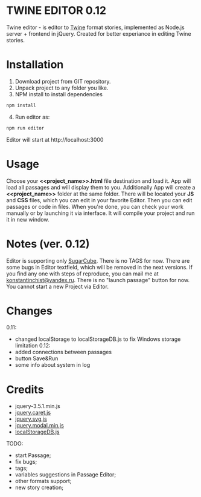 # TWINE EDITOR 0.12
Twine editor - is editor to [Twine](https://twinery.org/) format stories, implemented as Node.js server + frontend in jQuery. Created for better experiance in editing Twine stories.
# Installation
1. Download project from GIT repository.
2. Unpack project to any folder you like.
3. NPM install to install dependencies
```bash
npm install
```
4. Run editor as:
```bash
npm run editor
```
Editor will start at http://localhost:3000
# Usage
Choose your **<<project_name>>.html** file destination and load it. App will load all passages and will display them to you. Additionally App will create a **<<project_name>>** folder at the same folder. There will be located your **JS** and **CSS** files, which you can edit in your favorite Editor.
Then you can edit passages or code in files. When you're done, you can check your work manually or by launching it via interface. It will compile your project and run it in new window.
# Notes (ver. 0.12)
Editor is supporting only [SugarCube](https://www.motoslave.net/sugarcube/2/).
There is no TAGS for now.
There are some bugs in Editor textfield, which will be removed in the next versions. If you find any one with steps of reproduce, you can mail me at konstantinchist@yandex.ru.
There is no "launch passage" button for now.
You cannot start a new Project via Editor.
# Changes
0.11:
- changed localStorage to localStorageDB.js to fix Windows storage limitation
0.12:
- added connections between passages
- button Save&Run
- some info about system in log
# Credits
- jquery-3.5.1.min.js
- [jquery.caret.js](https://github.com/acdvorak/jquery.caret)
- [jquery.svg.js](http://keith-wood.name/svg.html)
- [jquery.modal.min.js](https://github.com/kylefox/jquery-modal)
- [localStorageDB.js](https://github.com/DVLP/localStorageDB)

TODO:
- start Passage;
- fix bugs;
- tags;
- variables suggestions in Passage Editor;
- other formats support;
- new story creation;